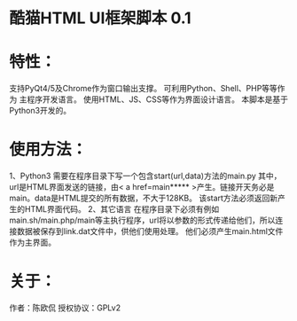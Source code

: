 # 酷猫HTML UI框架脚本 0.1
# 特性：
支持PyQt4/5及Chrome作为窗口输出支撑。
可利用Python、Shell、PHP等等作为 主程序开发语言。
使用HTML、JS、CSS等作为界面设计语言。
本脚本是基于Python3开发的。
# 使用方法：
1、Python3
需要在程序目录下写一个包含start(url,data)方法的main.py
其中，url是HTML界面发送的链接，由< a href=main***** >产生。链接开天务必是main。data是HTML提交的所有数据，不大于128KB。
该start方法必须返回新产生的HTML界面代码。
2、其它语言
在程序目录下必须有例如main.sh/main.php/main等主执行程序，url将以参数的形式传递给他们，所以连接数据被保存到link.dat文件中，供他们使用处理。
他们必须产生main.html文件作为主界面。
# 关于：
作者：陈欧侃
授权协议：GPLv2
